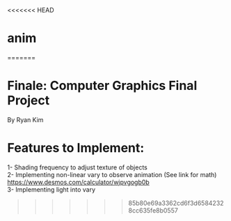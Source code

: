 <<<<<<< HEAD
# anim
=======
# Finale: Computer Graphics Final Project
By Ryan Kim

# Features to Implement:
1- Shading frequency to adjust texture of objects<br/>
2- Implementing non-linear vary to observe animation 
(See link for math) https://www.desmos.com/calculator/wjpvgogb0b<br/>
3- Implementing light into vary
>>>>>>> 85b80e69a3362cd6f3d65842328cc635fe8b0557
